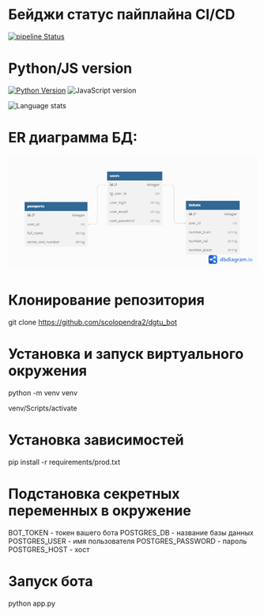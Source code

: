 # Бейджи статус пайплайна CI/CD
[![pipeline Status](https://github.com/scolopendra2/dgtu_bot/actions/workflows/main.yml/badge.svg)](https://github.com/scolopendra2/dgtu_bot/actions/workflows/main.yml)

# Python/JS version
[![Python Version](https://img.shields.io/badge/Python-3.10-blue)](https://www.python.org/downloads/release/python-3100/) ![JavaScript version](https://img.shields.io/badge/javascript-%3E%3D%20ES6-brightgreen)

![Language stats](https://img.shields.io/badge/language_stats-javascript:50%25%20python:30%25%20html:20%25-brightgreen)


# ER диаграмма БД:
![ER](ER.png)

# Клонирование репозитория
git clone https://github.com/scolopendra2/dgtu_bot

# Установка и запуск виртуального окружения
python -m venv venv

venv/Scripts/activate

# Установка зависимостей
pip install -r requirements/prod.txt

# Подстановка секретных переменных в окружение
BOT_TOKEN - токен вашего бота
POSTGRES_DB - название базы данных
POSTGRES_USER - имя пользователя
POSTGRES_PASSWORD - пароль
POSTGRES_HOST - хост

# Запуск бота
python app.py